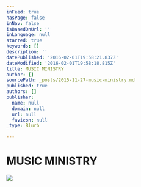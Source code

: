 ```yaml
---
inFeed: true
hasPage: false
inNav: false
isBasedOnUrl: ''
inLanguage: null
starred: true
keywords: []
description: ''
datePublished: '2016-02-01T19:58:21.837Z'
dateModified: '2016-02-01T19:58:18.815Z'
title: MUSIC MINISTRY
author: []
sourcePath: _posts/2015-11-27-music-ministry.md
published: true
authors: []
publisher:
  name: null
  domain: null
  url: null
  favicon: null
_type: Blurb

---
```

# MUSIC MINISTRY
![](https://s3-us-west-2.amazonaws.com/the-grid-img/p/05f961c78840d9a9ba1751af3156f666313b365c.jpg)